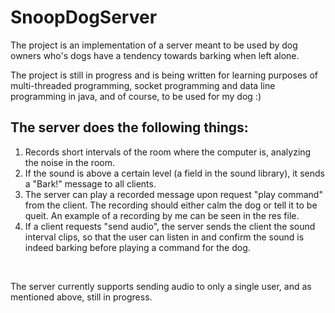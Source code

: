 # SnoopDogServer
The project is an implementation of a server meant to be used by dog owners who's dogs have a tendency towards barking when left alone. <br/>

The project is still in progress and is being written for learning purposes of multi-threaded programming, socket programming and data line programming in java, and of course, to be used for my dog :) <br/>

## The server does the following things:
1. Records short intervals of the room where the computer is, analyzing the noise in the room. <br/>
2. If the sound is above a certain level (a field in the sound library), it sends a "Bark!" message to all clients.<br/>
3. The server can play a recorded message upon request "play command" from the client. The recording should either calm the dog or tell it to be queit. An example of a recording by me can be seen in the res file. <br/>
4. If a client requests "send audio", the server sends the client the sound interval clips, so that the user can listen in and confirm the sound is indeed barking before playing a command for the dog. <br/>
<br/>

The server currently supports sending audio to only a single user, and as mentioned above, still in progress. 

